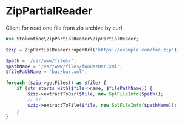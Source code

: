 # ZipPartialReader

Client for read one file from zip archive by curl.

```php
use Stolentine\ZipPartialReader\ZipPartialReader;

$zip = ZipPartialReader::openUrl('https://example.com/foo.zip');

$path = '/var/www/files/';
$pathName = '/var/www/files/fooBazBar.xml';
$filePathName = 'baz/bar.xml';

foreach ($zip->getFiles() as $file) {
    if (str_starts_with($file->name, $filePathName)) {
        $zip->extractToDir($file, new SplFileInfo($path));
        // or 
        $zip->extractToFile($file, new SplFileInfo($pathName));
    }
}
```